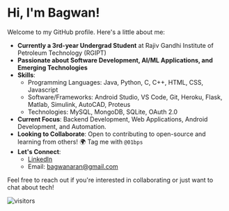 # Hi, I'm Bagwan!

Welcome to my GitHub profile. Here's a little about me:

- **Currently a 3rd-year Undergrad Student** at Rajiv Gandhi Institute of Petroleum Technology (RGIPT)
- **Passionate about Software Development, AI/ML Applications, and Emerging Technologies** 
- **Skills**:
  - Programming Languages: Java, Python, C, C++, HTML, CSS, Javascript
  - Software/Frameworks: Android Studio, VS Code, Git, Heroku, Flask, Matlab, Simulink, AutoCAD, Proteus
  - Technologies: MySQL, MongoDB, SQLite, OAuth 2.0
- **Current Focus**: Backend Development, Web Applications, Android Development, and Automation.
- **Looking to Collaborate**: Open to contributing to open-source and learning from others! 🌍 Tag me with `@01bps`
- **Let's Connect**:  
  - [LinkedIn](https://www.linkedin.com/in/01bps)
  - Email: bagwanaran@gmail.com

Feel free to reach out if you're interested in collaborating or just want to chat about tech! 

![visitors](https://visitor-badge.laobi.icu/badge?page_id=01bps.01bps)

